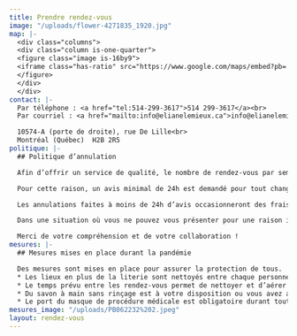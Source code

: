 ```yaml
---
title: Prendre rendez-vous
image: "/uploads/flower-4271835_1920.jpg"
map: |-
  <div class="columns">
  <div class="column is-one-quarter">
  <figure class="image is-16by9">
  <iframe class="has-ratio" src="https://www.google.com/maps/embed?pb=!1m18!1m12!1m3!1d2077.733928162563!2d-73.65250587919157!3d45.57580869590193!2m3!1f0!2f0!3f0!3m2!1i1024!2i768!4f13.1!3m3!1m2!1s0x4cc91f4f7a9d7331%3A0x3ecd0ec5f047589b!2s10574%20Rue%20de%20Lille%2C%20Montr%C3%A9al%2C%20QC%20H2B%202R5!5e0!3m2!1sen!2sca!4v1613080846052!5m2!1sen!2sca" frameborder="0" style="border:0;" allowfullscreen="" aria-hidden="false" tabindex="0"></iframe>
  </figure>
  </div>
  </div>
contact: |-
  Par téléphone : <a href="tel:514-299-3617">514 299-3617</a><br>
  Par courriel : <a href="mailto:info@elianelemieux.ca">info@elianelemieux.ca</a>

  10574-A (porte de droite), rue De Lille<br>
  Montréal (Québec)  H2B 2R5
politique: |-
  ## Politique d’annulation

  Afin d’offrir un service de qualité, le nombre de rendez-vous par semaine est limité, c’est pourquoi une annulation de dernière minute a un impact important.

  Pour cette raison, un avis minimal de 24h est demandé pour tout changement à l’horaire ou annulation de rendez-vous.

  Les annulations faites à moins de 24h d’avis occasionneront des frais de 55$. Si vous ne vous présentez pas à votre rendez-vous, vous devrez assumer la totalité des frais de la séance.

  Dans une situation où vous ne pouvez vous présenter pour une raison inattendue, il est possible d’offrir votre place à un proche (famille ou ami.e.s) afin d’éviter les frais.

  Merci de votre compréhension et de votre collaboration !
mesures: |-
  ## Mesures mises en place durant la pandémie

  Des mesures sont mises en place pour assurer la protection de tous.
  * Les lieux en plus de la literie sont nettoyés entre chaque personne;
  * Le temps prévu entre les rendez-vous permet de nettoyer et d’aérer l’espace adéquatement;
  * Du savon à main sans rinçage est à votre disposition ou vous avez accès à la salle de bain pour laver vos mains au lavabo selon votre préférence.
  * Le port du masque de procédure médicale est obligatoire durant toute la rencontre. Il vous est fourni au besoin.
mesures_image: "/uploads/PB062232%202.jpeg"
layout: rendez-vous
---
```








  

